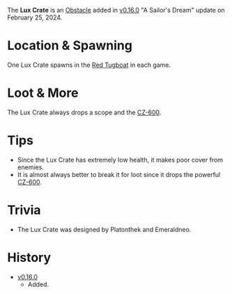 The **Lux Crate** is an [Obstacle](/obstacles) added in [v0.16.0](https://github.com/HasangerGames/suroi/releases/tag/v0.16.0) "A Sailor's Dream" update on February 25, 2024.

# Location & Spawning 

One Lux Crate spawns in the [Red Tugboat](/buildings/tugboats) in each game.

# Loot & More

The Lux Crate always drops a scope and the [CZ-600](/weapons/guns/cz600). 

# Tips

- Since the Lux Crate has extremely low health, it makes poor cover from enemies.
- It is almost always better to break it for loot since it drops the powerful [CZ-600](/weapons/guns/cz600).

# Trivia

- The Lux Crate was designed by Platonthek and Emeraldneo.

# History
- [v0.16.0](https://github.com/HasangerGames/suroi/releases/tag/v0.16.0)
  - Added.
